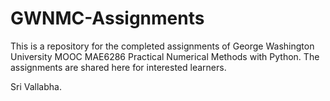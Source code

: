 GWNMC-Assignments
=================
This is a repository for the completed assignments of George Washington University MOOC
MAE6286 Practical Numerical Methods with Python. The assignments are shared here for 
interested learners.

Sri Vallabha. 
